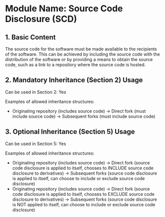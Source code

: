 # Module Name: Source Code Disclosure (SCD)

## 1. Basic Content

The source code for the software must be made available to the recipients of the software. This can be achieved by including the source code with the distribution of the software or by providing a means to obtain the source code, such as a link to a repository where the source code is hosted.

## 2. Mandatory Inheritance (Section 2) Usage

Can be used in Section 2: Yes

Examples of allowed inheritance structures:
- Originating repository (includes source code) -> Direct fork (must include source code) -> Subsequent forks (must include source code)

## 3. Optional Inheritance (Section 5) Usage

Can be used in Section 5: Yes

Examples of allowed inheritance structures:
- Originating repository (includes source code) -> Direct fork (source code disclosure is applied to itself, chooses to INCLUDE source code disclosure to derivatives) -> Subsequent forks (source code disclosure is applied to itself, can choose to include or exclude source code disclosure)
- Originating repository (includes source code) -> Direct fork (source code disclosure is applied to itself, chooses to EXCLUDE source code disclosure to derivatives) -> Subsequent forks (source code disclosure is NOT applied to itself, can choose to include or exclude source code disclosure)